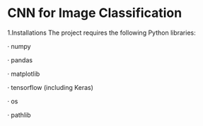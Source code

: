 # CNN for Image Classification
1.Installations
The project requires the following Python libraries:

· numpy

· pandas

· matplotlib

· tensorflow (including Keras)

· os

· pathlib
